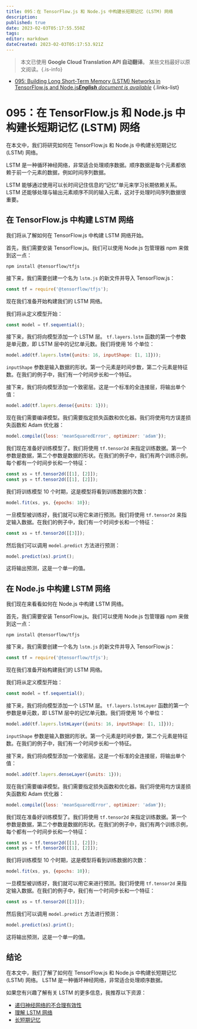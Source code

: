 ```yaml
---
title: 095：在 TensorFlow.js 和 Node.js 中构建长短期记忆 (LSTM) 网络
description: 
published: true
date: 2023-02-03T05:17:55.550Z
tags: 
editor: markdown
dateCreated: 2023-02-03T05:17:53.921Z
---
```


> 本文已使用 **Google Cloud Translation API 自动翻译**。
某些文档最好以原文阅读。{.is-info}



- [095: Building Long Short-Term Memory (LSTM) Networks in TensorFlow.js and Node.js***English** document is available*](/en/Knowledge-base/TensorFlow-js/Learning/095-building-long-short-term-memory-lstm-networks-in-tensorflow-js-and-node-js)
{.links-list}


# 095：在 TensorFlow.js 和 Node.js 中构建长短期记忆 (LSTM) 网络

在本文中，我们将研究如何在 TensorFlow.js 和 Node.js 中构建长短期记忆 (LSTM) 网络。

LSTM 是一种循环神经网络，非常适合处理顺序数据。顺序数据是每个元素都依赖于前一个元素的数据，例如时间序列数据。

LSTM 能够通过使用可以长时间记住信息的“记忆”单元来学习长期依赖关系。 LSTM 还能够处理与输出元素顺序不同的输入元素，这对于处理时间序列数据很重要。

## 在 TensorFlow.js 中构建 LSTM 网络

我们将从了解如何在 TensorFlow.js 中构建 LSTM 网络开始。

首先，我们需要安装 TensorFlow.js。我们可以使用 Node.js 包管理器 npm 来做到这一点：

```
npm install @tensorflow/tfjs
```

接下来，我们需要创建一个名为 `lstm.js` 的新文件并导入 TensorFlow.js：

```javascript
const tf = require('@tensorflow/tfjs');
```

现在我们准备开始构建我们的 LSTM 网络。

我们将从定义模型开始：

```javascript
const model = tf.sequential();
```

接下来，我们将向模型添加一个 LSTM 层。 `tf.layers.lstm` 函数的第一个参数是单元数，即 LSTM 层中的记忆单元数。我们将使用 16 个单位：

```javascript
model.add(tf.layers.lstm({units: 16, inputShape: [1, 1]}));
```

`inputShape` 参数是输入数据的形状。第一个元素是时间步数，第二个元素是特征数。在我们的例子中，我们有一个时间步长和一个特征。

接下来，我们将向模型添加一个致密层。这是一个标准的全连接层，将输出单个值：

```javascript
model.add(tf.layers.dense({units: 1}));
```

现在我们需要编译模型。我们需要指定损失函数和优化器。我们将使用均方误差损失函数和 Adam 优化器：

```javascript
model.compile({loss: 'meanSquaredError', optimizer: 'adam'});
```

我们现在准备好训练模型了。我们将使用 `tf.tensor2d` 来指定训练数据。第一个参数是数据，第二个参数是数据的形状。在我们的例子中，我们有两个训练示例，每个都有一个时间步长和一个特征：

```javascript
const xs = tf.tensor2d([[1], [2]]);
const ys = tf.tensor2d([[1], [2]]);
```

我们将训练模型 10 个时期，这是模型将看到训练数据的次数：

```javascript
model.fit(xs, ys, {epochs: 10});
```

一旦模型被训练好，我们就可以用它来进行预测。我们将使用 `tf.tensor2d` 来指定输入数据。在我们的例子中，我们有一个时间步长和一个特征：

```javascript
const xs = tf.tensor2d([[3]]);
```

然后我们可以调用 `model.predict` 方法进行预测：

```javascript
model.predict(xs).print();
```

这将输出预测，这是一个单一的值。

## 在 Node.js 中构建 LSTM 网络

我们现在来看看如何在 Node.js 中构建 LSTM 网络。

首先，我们需要安装 TensorFlow.js。我们可以使用 Node.js 包管理器 npm 来做到这一点：

```
npm install @tensorflow/tfjs
```

接下来，我们需要创建一个名为 `lstm.js` 的新文件并导入 TensorFlow.js：

```javascript
const tf = require('@tensorflow/tfjs');
```

现在我们准备开始构建我们的 LSTM 网络。

我们将从定义模型开始：

```javascript
const model = tf.sequential();
```

接下来，我们将向模型添加一个 LSTM 层。 `tf.layers.lstmLayer` 函数的第一个参数是单元数，即 LSTM 层中的记忆单元数。我们将使用 16 个单位：

```javascript
model.add(tf.layers.lstmLayer({units: 16, inputShape: [1, 1]}));
```

`inputShape` 参数是输入数据的形状。第一个元素是时间步数，第二个元素是特征数。在我们的例子中，我们有一个时间步长和一个特征。

接下来，我们将向模型添加一个致密层。这是一个标准的全连接层，将输出单个值：

```javascript
model.add(tf.layers.denseLayer({units: 1}));
```

现在我们需要编译模型。我们需要指定损失函数和优化器。我们将使用均方误差损失函数和 Adam 优化器：

```javascript
model.compile({loss: 'meanSquaredError', optimizer: 'adam'});
```

我们现在准备好训练模型了。我们将使用 `tf.tensor2d` 来指定训练数据。第一个参数是数据，第二个参数是数据的形状。在我们的例子中，我们有两个训练示例，每个都有一个时间步长和一个特征：

```javascript
const xs = tf.tensor2d([[1], [2]]);
const ys = tf.tensor2d([[1], [2]]);
```

我们将训练模型 10 个时期，这是模型将看到训练数据的次数：

```javascript
model.fit(xs, ys, {epochs: 10});
```

一旦模型被训练好，我们就可以用它来进行预测。我们将使用 `tf.tensor2d` 来指定输入数据。在我们的例子中，我们有一个时间步长和一个特征：

```javascript
const xs = tf.tensor2d([[3]]);
```

然后我们可以调用 `model.predict` 方法进行预测：

```javascript
model.predict(xs).print();
```

这将输出预测，这是一个单一的值。

## 结论

在本文中，我们了解了如何在 TensorFlow.js 和 Node.js 中构建长短期记忆 (LSTM) 网络。 LSTM 是一种循环神经网络，非常适合处理顺序数据。

如果您有兴趣了解有关 LSTM 的更多信息，我推荐以下资源：

- [递归神经网络的不合理有效性](https://karpathy.github.io/2015/05/21/rnn-effectiveness/)
- [理解 LSTM 网络](http://colah.github.io/posts/2015-08-Understanding-LSTMs/)
- [长短期记忆](https://en.wikipedia.org/wiki/Long_short-term_memory)